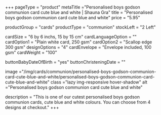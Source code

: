 +++
pageType = "product"
metaTitle ="Personalised boys godson communion card cute blue and white | Shauna Gra"
title = "Personalised boys godson communion card cute blue and white"
price = "5.95"

productGroup = "cards"
productType = "communion"
stockLeft = "2 Left" 
 
cardSize = "6 by 6 inchs, 15 by 15 cm"
cardLanguageOption = ""
cardOption1 = "Plain white card, 250 gsm"
cardOption2 = "Scallop edge 300 gsm"
designOptions = "4"
cardEnvelope = "Envelope included, 100 gsm"
cardWeight = "100"

buttonBabyDateOfBirth = "yes"
buttonChristeningDate = ""
 
 
image ="/img/cards/communion/personalised-boys-godson-communion-card-cute-blue-and-white/personalised-boys-godson-communion-card-cute-blue-and-white"
class ="lazy img-responsive hover-shadow"
alt ="Personalised boys godson communion card cute blue and white"
 
description = "This is one of our cutest personalised boys godson communion cards, cute blue and white colours. You can choose from 4 designs at checkout."
+++
